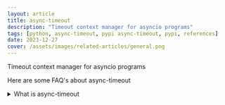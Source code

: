 ```yaml
---
layout: article
title: async-timeout
description: "Timeout context manager for asyncio programs"
tags: [python, async-timeout, pypi async-timeout, pypi, references]
date: 2023-12-27
cover: /assets/images/related-articles/general.png
---
```


Timeout context manager for asyncio programs

Here are some FAQ's about async-timeout
<details>
<summary>What is async-timeout</summary>
Timeout context manager for asyncio programs
</details>
